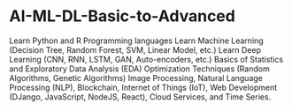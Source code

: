 # AI-ML-DL-Basic-to-Advanced
Learn Python and R Programming languages
Learn Machine Learning (Decision Tree, Random Forest, SVM, Linear Model, etc.)
Learn Deep Learning (CNN, RNN, LSTM, GAN, Auto-encoders, etc.)
Basics of Statistics and Exploratory Data Analysis (EDA)
Optimization Techniques (Random Algorithms, Genetic Algorithms)
Image Processing, Natural Language Processing (NLP), Blockchain, Internet of Things (IoT), Web Development (DJango, JavaScript, NodeJS, React),  Cloud Services, and Time Series.
